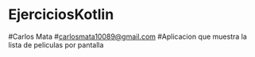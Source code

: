 # EjerciciosKotlin
#Carlos Mata
#carlosmata10089@gmail.com
#Aplicacion que muestra la lista de peliculas por pantalla
